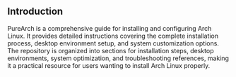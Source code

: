 ## Introduction
PureArch is a comprehensive guide for installing and configuring Arch Linux. It provides detailed instructions covering the complete installation process, desktop environment setup, and system customization options. The repository is organized into sections for installation steps, desktop environments, system optimization, and troubleshooting references, making it a practical resource for users wanting to install Arch Linux properly.

